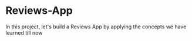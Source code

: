 # Reviews-App
In this project, let's build a Reviews App by applying the concepts we have learned till now
